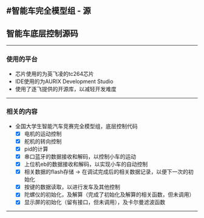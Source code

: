 #智能车完全模型组 - 源
---
## 智能车底层控制源码
---
### 使用的平台
- 芯片使用的为英飞凌的tc264芯片
- IDE使用的为AURIX Development Studio
- 使用了逐飞提供的开源库，以减轻开发难度
---
### 相关的内容
- 全国大学生智能汽车竞赛完全模型组，底层控制代码
    - [x] 电机的运动控制
    - [x] 舵机的转向控制
    - [x] pid的计算
    - [x] 串口蓝牙的数据接收和解码，以控制小车的运动
    - [x] 上位机eb的数据接收和解码，以实现小车的自动控制
    - [x] 相关数据的flash存储 -> 在调试完成后的相关数据记录，以便下一次的初始化
    - [x] 按键的数据读取，以进行发车及其他控制
    - [x] 陀螺仪的初始化，及解算（完成了初始化及解算的相关函数，但未调用）
    - [x] 显示屏的初始化（留有接口，但未调用），及卡尔曼滤波函数
---

